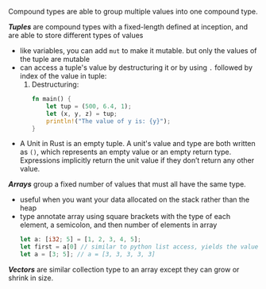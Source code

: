 Compound types are able to group multiple values into one compound type.

***Tuples*** are compound types with a fixed-length defined at inception, and are able to store different types of values
- like variables, you can add `mut` to make it mutable. but only the values of the tuple are mutable
- can access a tuple's value by destructuring it or by using `.` followed by index of the value in tuple:
    1. Destructuring:
        ```Rust
        fn main() {
            let tup = (500, 6.4, 1);
            let (x, y, z) = tup;
            println!("The value of y is: {y}");
        }
        ```
- A Unit in Rust is an empty tuple. A unit's value and type are both written as `()`, which represents an empty value or an empty return type. Expressions implicitly return the unit value if they don’t return any other value.
      
***Arrays*** group a fixed number of values that must all have the same type.
- useful when you want your data allocated on the stack rather than the heap
- type annotate array using square brackets with the type of each element, a semicolon, and then number of elements in array
    ```rust
    let a: [i32; 5] = [1, 2, 3, 4, 5];
    let first = a[0] // similar to python list access, yields the value 1
    let a = [3; 5]; // a = [3, 3, 3, 3, 3]
    ```

***Vectors*** are similar collection type to an array except they can grow or shrink in size.